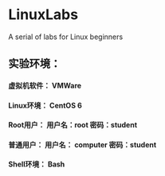 # LinuxLabs
A serial of labs for Linux beginners

## 实验环境：
#### 虚拟机软件： VMWare
#### Linux环境： CentOS 6
#### Root用户：   用户名：root   密码：student
#### 普通用户：   用户名： computer  密码：student
#### Shell环境：  Bash
